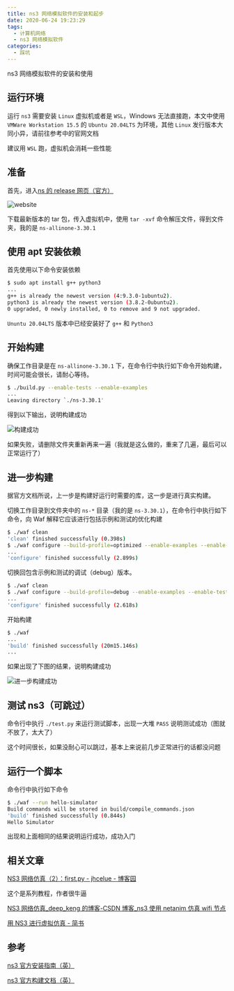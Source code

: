 ```yaml
---
title: ns3 网络模拟软件的安装和起步
date: 2020-06-24 19:23:29
tags:
  - 计算机网络
  - ns3 网络模拟软件
categories:
  - 踩坑
---
```


ns3 网络模拟软件的安装和使用

<!--more-->

## 运行环境

运行 `ns3` 需要安装 `Linux` 虚拟机或者是 `WSL`，Windows 无法直接跑，本文中使用 `VMWare Workstation 15.5` 的 `Ubuntu 20.04LTS` 为环境，其他 `Linux` 发行版本大同小异，请前往参考中的官网文档

建议用 `WSL` 跑，虚拟机会消耗一些性能

## 准备

首先，进入[ns 的 release 网页（官方）](https://www.nsnam.org/releases/)

![website](https://s1.ax1x.com/2020/06/24/Nwenq1.png)

下载最新版本的 tar 包，传入虚拟机中，使用 `tar -xvf` 命令解压文件，得到文件夹，我的是 `ns-allinone-3.30.1`

## 使用 apt 安装依赖

首先使用以下命令安装依赖

```bash
$ sudo apt install g++ python3
...
g++ is already the newest version (4:9.3.0-1ubuntu2).
python3 is already the newest version (3.8.2-0ubuntu2).
0 upgraded, 0 newly installed, 0 to remove and 9 not upgraded.
```

`Ununtu 20.04LTS` 版本中已经安装好了 `g++` 和 `Python3`

## 开始构建

确保工作目录是在 `ns-allinone-3.30.1` 下，在命令行中执行如下命令开始构建，时间可能会很长，请耐心等待。

```bash
$ ./build.py --enable-tests --enable-examples
...
Leaving directory `./ns-3.30.1'
```

得到以下输出，说明构建成功

![构建成功](https://s1.ax1x.com/2020/06/24/Nwmb9S.jpg)

如果失败，请删除文件夹重新再来一遍（我就是这么做的，重来了几遍，最后可以正常运行了）

## 进一步构建

据官方文档所说，上一步是构建好运行时需要的库，这一步是进行真实构建。

切换工作目录到文件夹中的 `ns-*` 目录（我的是 `ns-3.30.1`），在命令行中执行如下命令，向 Waf 解释它应该进行包括示例和测试的优化构建

```bash
$ ./waf clean
'clean' finished successfully (0.398s)
$ ./waf configure --build-profile=optimized --enable-examples --enable-tests
...
'configure' finished successfully (2.899s)
```

切换回包含示例和测试的调试（debug）版本。

```bash
$ ./waf clean
$ ./waf configure --build-profile=debug --enable-examples --enable-tests
...
'configure' finished successfully (2.618s)
```

开始构建

```bash
$ ./waf
...
'build' finished successfully (20m15.146s)
...
```

如果出现了下图的结果，说明构建成功

![进一步构建成功](https://s1.ax1x.com/2020/06/24/NwuTSS.jpg)

## 测试 ns3（可跳过）

命令行中执行 `./test.py` 来运行测试脚本，出现一大堆 `PASS` 说明测试成功（图就不放了，太大了）

这个时间很长，如果没耐心可以跳过，基本上来说前几步正常进行的话都没问题

## 运行一个脚本

命令行中执行如下命令

```bash
$ ./waf --run hello-simulator
Build commands will be stored in build/compile_commands.json
'build' finished successfully (0.844s)
Hello Simulator
```

出现和上面相同的结果说明运行成功，成功入门

## 相关文章

[NS3 网络仿真（2）：first.py - jhcelue - 博客园](https://www.cnblogs.com/jhcelue/p/6905943.html)

这个是系列教程，作者很牛逼

[NS3 网络仿真\_deep_keng 的博客-CSDN 博客\_ns3 使用 netanim 仿真 wifi 节点](https://blog.csdn.net/deep_kang/article/details/73350350)

[用 NS3 进行虚拟仿真 - 简书](https://www.jianshu.com/p/fe77a15a1eb4)

## 参考

[ns3 官方安装指南（英）](https://www.nsnam.org/wiki/Installation)

[ns3 官方构建文档（英）](https://www.nsnam.org/docs/release/3.30/tutorial/html/getting-started.html)

